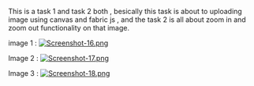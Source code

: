 This is a task 1 and task 2 both , besically this task is about to uploading image using canvas and fabric js , and the task 2 is all about zoom in and zoom out functionality on that image. 


image 1 : [![Screenshot-16.png](https://i.postimg.cc/vDRM5hMW/Screenshot-16.png)](https://postimg.cc/Cn4WgjR1)

Image 2 : [![Screenshot-17.png](https://i.postimg.cc/L5xQp6Qh/Screenshot-17.png)](https://postimg.cc/K3gD7F2y)

Image 3 : [![Screenshot-18.png](https://i.postimg.cc/Yqg8RRMh/Screenshot-18.png)](https://postimg.cc/SJSWNWXh)
